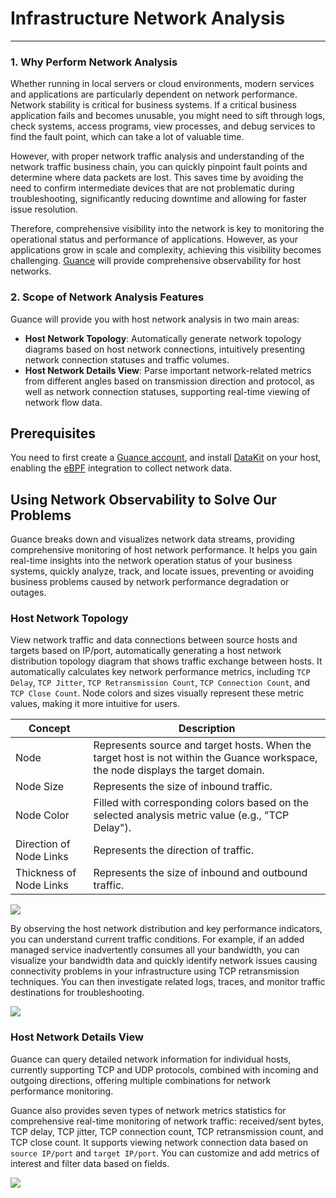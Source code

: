 # Infrastructure Network Analysis
---

### 1. Why Perform Network Analysis

Whether running in local servers or cloud environments, modern services and applications are particularly dependent on network performance. Network stability is critical for business systems. If a critical business application fails and becomes unusable, you might need to sift through logs, check systems, access programs, view processes, and debug services to find the fault point, which can take a lot of valuable time.

However, with proper network traffic analysis and understanding of the network traffic business chain, you can quickly pinpoint fault points and determine where data packets are lost. This saves time by avoiding the need to confirm intermediate devices that are not problematic during troubleshooting, significantly reducing downtime and allowing for faster issue resolution.

Therefore, comprehensive visibility into the network is key to monitoring the operational status and performance of applications. However, as your applications grow in scale and complexity, achieving this visibility becomes challenging. [Guance](https://www.guance.com/) will provide comprehensive observability for host networks.

### 2. Scope of Network Analysis Features

Guance will provide you with host network analysis in two main areas:

- **Host Network Topology**: Automatically generate network topology diagrams based on host network connections, intuitively presenting network connection statuses and traffic volumes.
- **Host Network Details View**: Parse important network-related metrics from different angles based on transmission direction and protocol, as well as network connection statuses, supporting real-time viewing of network flow data.

## Prerequisites

You need to first create a [Guance account](https://www.guance.com/), and install [DataKit](../../datakit/datakit-install.md) on your host, enabling the [eBPF](../../integrations/ebpf.md) integration to collect network data.

## Using Network Observability to Solve Our Problems

Guance breaks down and visualizes network data streams, providing comprehensive monitoring of host network performance. It helps you gain real-time insights into the network operation status of your business systems, quickly analyze, track, and locate issues, preventing or avoiding business problems caused by network performance degradation or outages.

### Host Network Topology

View network traffic and data connections between source hosts and targets based on IP/port, automatically generating a host network distribution topology diagram that shows traffic exchange between hosts. It automatically calculates key network performance metrics, including `TCP Delay`, `TCP Jitter`, `TCP Retransmission Count`, `TCP Connection Count`, and `TCP Close Count`. Node colors and sizes visually represent these metric values, making it more intuitive for users.

| Concept      | Description                          |
| ----------- | ------------------------------------ |
| Node      | Represents source and target hosts. When the target host is not within the Guance workspace, the node displays the target domain.                          |
| Node Size      | Represents the size of inbound traffic.                          |
| Node Color      | Filled with corresponding colors based on the selected analysis metric value (e.g., "TCP Delay").                          |
| Direction of Node Links      | Represents the direction of traffic.                          |
| Thickness of Node Links      | Represents the size of inbound and outbound traffic.                          |

![](../img/7.host_network_2.png)

By observing the host network distribution and key performance indicators, you can understand current traffic conditions. For example, if an added managed service inadvertently consumes all your bandwidth, you can visualize your bandwidth data and quickly identify network issues causing connectivity problems in your infrastructure using TCP retransmission techniques. You can then investigate related logs, traces, and monitor traffic destinations for troubleshooting.

![](../img/7.host_network_1.gif)

### Host Network Details View

Guance can query detailed network information for individual hosts, currently supporting TCP and UDP protocols, combined with incoming and outgoing directions, offering multiple combinations for network performance monitoring.

Guance also provides seven types of network metrics statistics for comprehensive real-time monitoring of network traffic: received/sent bytes, TCP delay, TCP jitter, TCP connection count, TCP retransmission count, and TCP close count. It supports viewing network connection data based on `source IP/port` and `target IP/port`. You can customize and add metrics of interest and filter data based on fields.

![](../img/7.host_network_3.png)